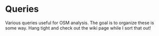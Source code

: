 # Queries
Various queries useful for OSM analysis.
The goal is to organize these is some way.  Hang tight and check out the wiki page while I sort that out!
